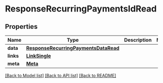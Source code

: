 # ResponseRecurringPaymentsIdRead

## Properties
Name | Type | Description | Notes
------------ | ------------- | ------------- | -------------
**data** | [**ResponseRecurringPaymentsDataRead**](ResponseRecurringPaymentsDataRead.md) |  | 
**links** | [**LinkSingle**](LinkSingle.md) |  | 
**meta** | [**Meta**](Meta.md) |  | 

[[Back to Model list]](../README.md#documentation-for-models) [[Back to API list]](../README.md#documentation-for-api-endpoints) [[Back to README]](../README.md)

